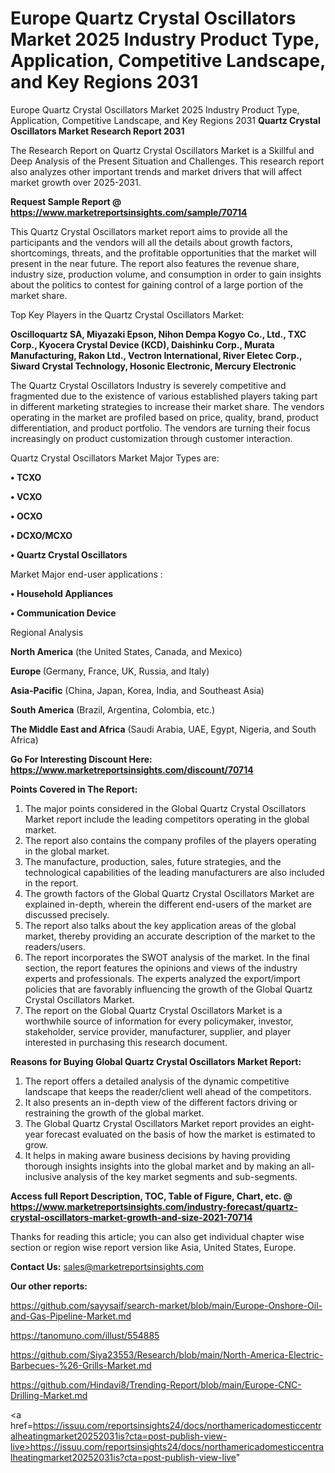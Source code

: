 # Europe Quartz Crystal Oscillators Market 2025 Industry Product Type, Application, Competitive Landscape, and Key Regions 2031
 Europe Quartz Crystal Oscillators Market 2025 Industry Product Type, Application, Competitive Landscape, and Key Regions 2031
<strong>Quartz Crystal Oscillators Market Research Report 2031</strong>

The Research Report on Quartz Crystal Oscillators Market is a Skillful and Deep Analysis of the Present Situation and Challenges. This research report also analyzes other important trends and market drivers that will affect market growth over 2025-2031.

<strong>Request Sample Report @ <a href=https://www.marketreportsinsights.com/sample/70714>https://www.marketreportsinsights.com/sample/70714</a></strong>

This Quartz Crystal Oscillators market report aims to provide all the participants and the vendors will all the details about growth factors, shortcomings, threats, and the profitable opportunities that the market will present in the near future. The report also features the revenue share, industry size, production volume, and consumption in order to gain insights about the politics to contest for gaining control of a large portion of the market share.

Top Key Players in the Quartz Crystal Oscillators Market:

<strong>Oscilloquartz SA, Miyazaki Epson, Nihon Dempa Kogyo Co., Ltd., TXC Corp., Kyocera Crystal Device (KCD), Daishinku Corp., Murata Manufacturing, Rakon Ltd., Vectron International, River Eletec Corp., Siward Crystal Technology, Hosonic Electronic, Mercury Electronic</strong>

The Quartz Crystal Oscillators Industry is severely competitive and fragmented due to the existence of various established players taking part in different marketing strategies to increase their market share. The vendors operating in the market are profiled based on price, quality, brand, product differentiation, and product portfolio. The vendors are turning their focus increasingly on product customization through customer interaction.

Quartz Crystal Oscillators Market Major Types are:

<strong>• TCXO

• VCXO

• OCXO

• DCXO/MCXO

• Quartz Crystal Oscillators</strong>

Market Major end-user applications :

<strong>• Household Appliances

• Communication Device</strong>

Regional Analysis

</u><strong><b>North America</b></strong> (the United States, Canada, and Mexico)

<strong><b>Europe </b></strong>(Germany, France, UK, Russia, and Italy)

<strong><b>Asia-Pacific</b></strong> (China, Japan, Korea, India, and Southeast Asia)

<strong><b>South America</b></strong> (Brazil, Argentina, Colombia, etc.)

<strong><b>The Middle East and Africa</b></strong> (Saudi Arabia, UAE, Egypt, Nigeria, and South Africa)

<strong>Go For Interesting Discount Here: <a href=https://www.marketreportsinsights.com/discount/70714>https://www.marketreportsinsights.com/discount/70714</a></strong>

<strong>Points Covered in The Report:</strong>
<ol>
  <li>The major points considered in the Global Quartz Crystal Oscillators Market report include the leading competitors operating in the global market.</li>
  <li>The report also contains the company profiles of the players operating in the global market.</li>
  <li>The manufacture, production, sales, future strategies, and the technological capabilities of the leading manufacturers are also included in the report.</li>
  <li>The growth factors of the Global Quartz Crystal Oscillators Market are explained in-depth, wherein the different end-users of the market are discussed precisely.</li>
  <li>The report also talks about the key application areas of the global market, thereby providing an accurate description of the market to the readers/users.</li>
  <li>The report incorporates the SWOT analysis of the market. In the final section, the report features the opinions and views of the industry experts and professionals. The experts analyzed the export/import policies that are favorably influencing the growth of the Global Quartz Crystal Oscillators Market.</li>
  <li>The report on the Global Quartz Crystal Oscillators Market is a worthwhile source of information for every policymaker, investor, stakeholder, service provider, manufacturer, supplier, and player interested in purchasing this research document.</li>
</ol>
<strong>Reasons for Buying Global Quartz Crystal Oscillators Market Report:</strong>

<ol>
  <li>The report offers a detailed analysis of the dynamic competitive landscape that keeps the reader/client well ahead of the competitors.</li>
  <li>It also presents an in-depth view of the different factors driving or restraining the growth of the global market.</li>
  <li>The Global Quartz Crystal Oscillators Market report provides an eight-year forecast evaluated on the basis of how the market is estimated to grow.</li>
  <li>It helps in making aware business decisions by having providing thorough insights insights into the global market and by making an all-inclusive analysis of the key market segments and sub-segments.</li>
</ol>
<strong>Access full Report Description, TOC, Table of Figure, Chart, etc. @ <a href=https://www.marketreportsinsights.com/industry-forecast/quartz-crystal-oscillators-market-growth-and-size-2021-70714>https://www.marketreportsinsights.com/industry-forecast/quartz-crystal-oscillators-market-growth-and-size-2021-70714</a></strong>


Thanks for reading this article; you can also get individual chapter wise section or region wise report version like Asia, United States, Europe.

<strong>Contact Us:</strong>
sales@marketreportsinsights.com

<strong>Our other reports:</strong>

<a href=https://github.com/sayysaif/search-market/blob/main/Europe-Onshore-Oil-and-Gas-Pipeline-Market.md>https://github.com/sayysaif/search-market/blob/main/Europe-Onshore-Oil-and-Gas-Pipeline-Market.md</a>

<a href=https://tanomuno.com/illust/554885>https://tanomuno.com/illust/554885</a>

<a href=https://github.com/Siya23553/Research/blob/main/North-America-Electric-Barbecues-%26-Grills-Market.md>https://github.com/Siya23553/Research/blob/main/North-America-Electric-Barbecues-%26-Grills-Market.md</a>

<a href=https://github.com/Hindavi8/Trending-Report/blob/main/Europe-CNC-Drilling-Market.md>https://github.com/Hindavi8/Trending-Report/blob/main/Europe-CNC-Drilling-Market.md</a>

<a href=https://issuu.com/reportsinsights24/docs/northamericadomesticcentralheatingmarket20252031is?cta=post-publish-view-live>https://issuu.com/reportsinsights24/docs/northamericadomesticcentralheatingmarket20252031is?cta=post-publish-view-live</a>"
